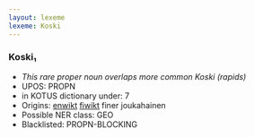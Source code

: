 ```yaml
---
layout: lexeme
lexeme: Koski
---
```


###  Koski₁

* _This rare proper noun overlaps more common *Koski* (rapids)_
* UPOS:  PROPN
* in KOTUS dictionary under:  7
* Origins: [enwikt](https://en.wiktionary.org/wiki/Koski) [fiwikt](https://fi.wiktionary.org/wiki/Koski) finer joukahainen 
* Possible NER class:  GEO
* Blacklisted:  PROPN-BLOCKING

